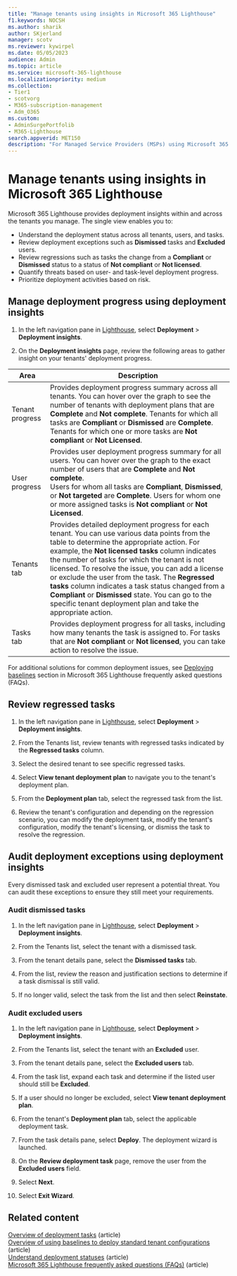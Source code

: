 ```yaml
---
title: "Manage tenants using insights in Microsoft 365 Lighthouse"
f1.keywords: NOCSH
ms.author: sharik
author: SKjerland
manager: scotv
ms.reviewer: kywirpel
ms.date: 05/05/2023
audience: Admin
ms.topic: article
ms.service: microsoft-365-lighthouse
ms.localizationpriority: medium
ms.collection:
- Tier1
- scotvorg
- M365-subscription-management
- Adm_O365
ms.custom:
- AdminSurgePortfolib
- M365-Lighthouse                         
search.appverid: MET150
description: "For Managed Service Providers (MSPs) using Microsoft 365 Lighthouse, learn how to manage tenants using insights."
---
```


# Manage tenants using insights in Microsoft 365 Lighthouse

Microsoft 365 Lighthouse provides deployment insights within and across the tenants you manage. The single view enables you to:

- Understand the deployment status across all tenants, users, and tasks.
- Review deployment exceptions such as **Dismissed** tasks and **Excluded** users.
- Review regressions such as tasks the change from a **Compliant** or **Dismissed** status to a status of **Not compliant** or **Not licensed**.
- Quantify threats based on user- and task-level deployment progress.
- Prioritize deployment activities based on risk.

## Manage deployment progress using deployment insights

1. In the left navigation pane in [Lighthouse](https://lighthouse.microsoft.com), select **Deployment** > **Deployment insights**.

2. On the **Deployment insights** page, review the following areas to gather insight on your tenants' deployment progress.

|Area                |Description                             |
|--------------------|----------------------------------------|
|Tenant progress     | Provides deployment progress summary across all tenants. You can hover over the graph to see the number of tenants with deployment plans that are **Complete** and **Not complete**. Tenants for which all tasks are **Compliant** or **Dismissed** are **Complete**. Tenants for which one or more tasks are **Not compliant** or **Not Licensed**.        |
|User progress     | Provides user deployment progress summary for all users. You can hover over the graph to the exact number of users that are **Complete** and **Not complete**. <br>Users for whom all tasks are **Compliant**, **Dismissed**, or **Not targeted** are **Complete**. Users for whom one or more assigned tasks is **Not compliant** or **Not Licensed**.        |
|Tenants tab     | Provides detailed deployment progress for each tenant. You can use various data points from the table to determine the appropriate action. For example, the **Not licensed tasks** column indicates the number of tasks for which the tenant is not licensed. To resolve the issue, you can add a license or exclude the user from the task. The **Regressed tasks** column indicates a task status changed from a **Compliant** or **Dismissed** state. You can go to the specific tenant deployment plan and take the appropriate action.        |
|Tasks tab     |  Provides deployment progress for all tasks, including how many tenants the task is assigned to. For tasks that are **Not compliant** or **Not licensed**, you can take action to resolve the issue.       |

For additional solutions for common deployment issues, see [Deploying baselines](m365-lighthouse-faq.yml) section in Microsoft 365 Lighthouse frequently asked questions (FAQs).

## Review regressed tasks

1. In the left navigation pane in [Lighthouse](https://lighthouse.microsoft.com), select **Deployment** > **Deployment insights**.

2. From the Tenants list, review tenants with regressed tasks indicated by the **Regressed tasks** column.

3. Select the desired tenant to see specific regressed tasks.

4. Select **View tenant deployment plan** to navigate you to the tenant's deployment plan.

5. From the **Deployment plan** tab, select the regressed task from the list.

6. Review the tenant's configuration and depending on the regression scenario, you can modify the deployment task, modify the tenant's configuration, modify the tenant's licensing, or dismiss the task to resolve the regression.

## Audit deployment exceptions using deployment insights

Every dismissed task and excluded user represent a potential threat. You can audit these exceptions to ensure they still meet your requirements.

### Audit dismissed tasks

1. In the left navigation pane in [Lighthouse](https://lighthouse.microsoft.com), select **Deployment** > **Deployment insights**.

2. From the Tenants list, select the tenant with a dismissed task.

3. From the tenant details pane, select the **Dismissed tasks** tab.

4. From the list, review the reason and justification sections to determine if a task dismissal is still valid.

5. If no longer valid, select the task from the list and then select **Reinstate**.

### Audit excluded users

1. In the left navigation pane in [Lighthouse](https://lighthouse.microsoft.com), select **Deployment** > **Deployment insights**.

2. From the Tenants list, select the tenant with an **Excluded** user.

3. From the tenant details pane, select the **Excluded users** tab.

4. From the task list, expand each task and determine if the listed user should still be **Excluded**.

5. If a user should no longer be excluded, select **View tenant deployment plan**.

6. From the tenant's **Deployment plan** tab, select the applicable deployment task.

7. From the task details pane, select **Deploy**. The deployment wizard is launched.

8. On the **Review deployment task** page, remove the user from the **Excluded users** field.

9. Select **Next**.

10. Select **Exit Wizard**.

## Related content

[Overview of deployment tasks](m365-lighthouse-overview-deployment-task.md) (article)\
[Overview of using baselines to deploy standard tenant configurations](m365-lighthouse-deploy-standard-tenant-configurations-overview.md) (article)\
[Understand deployment statuses](m365-lighthouse-understand-deployment-statuses.md) (article)\
[Microsoft 365 Lighthouse frequently asked questions (FAQs)](m365-lighthouse-troubleshoot.md) (article)
